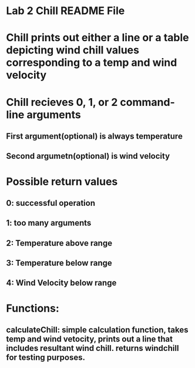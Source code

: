 # Lab 2 Chill README File
# Chill prints out either a line or a table depicting wind chill values corresponding to a temp and wind velocity
# Chill recieves 0, 1, or 2 command- line arguments
## First argument(optional) is always temperature
## Second argumetn(optional) is wind velocity
# Possible return values
## 0: successful operation
## 1: too many arguments 
## 2: Temperature above range
## 3: Temperature below range
## 4: Wind Velocity below range
# Functions:
## calculateChill: simple calculation function, takes temp and wind vetocity, prints out a line that includes resultant wind chill. returns windchill for testing purposes. 
